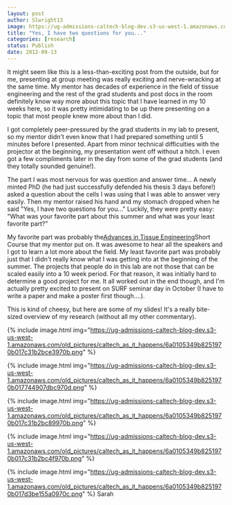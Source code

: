 ```yaml
---
layout: post
author: Slwright13
image: https://ug-admissions-caltech-blog-dev.s3-us-west-1.amazonaws.com/old_pictures/caltech_as_it_happens/6a0105349b8251970b017c31b2bd09970b.png
title: "Yes, I have two questions for you..." 
categories: [research]
status: Publish
date: 2012-09-13
---
```



It might seem like this is a less-than-exciting post from the outside, but for me, presenting at group meeting was really exciting and nerve-wracking at the same time. My mentor has decades of experience in the field of tissue engineering and the rest of the grad students and post docs in the room definitely know way more about this topic that I have learned in my 10 weeks here, so it was pretty intimidating to be up there presenting on a topic that most people knew more about than I did.

I got completely peer-pressured by the grad students in my lab to present, so my mentor didn't even know that I had prepared something until 5 minutes before I presented. Apart from minor technical difficulties with the projector at the beginning, my presentation went off without a hitch. I even got a few compliments later in the day from some of the grad students (and they totally sounded genuine!).

The part I was most nervous for was question and answer time... A newly minted PhD (he had just successfully defended his thesis 3 days before!) asked a question about the cells I was using that I was able to answer very easily. Then my mentor raised his hand and my stomach dropped when he said "Yes, I have two questions for you..." Luckily, they were pretty easy: "What was your favorite part about this summer and what was your least favorite part?"

My favorite part was probably the<a href="https://caltech.typepad.com/caltech_as_it_happens/2012/08/advances-in-tissue-engineering-not-final.html" target="_self">Advances in Tissue Engineering</a>Short Course that my mentor put on. It was awesome to hear all the speakers and I got to learn a lot more about the field. My least favorite part was probably just that I didn't really know what I was getting into at the beginning of the summer. The projects that people do in this lab are not those that can be scaled easily into a 10 week period. For that reason, it was initially hard to determine a good project for me. It all worked out in the end though, and I'm actually pretty excited to present on SURF seminar day in October (I have to write a paper and make a poster first though....).

This is kind of cheesy, but here are some of my slides! It's a really bite-sized overview of my research (without all my other commentary).


{% include image.html img="https://ug-admissions-caltech-blog-dev.s3-us-west-1.amazonaws.com/old_pictures/caltech_as_it_happens/6a0105349b8251970b017c31b2bce3970b.png" %}

{% include image.html img="https://ug-admissions-caltech-blog-dev.s3-us-west-1.amazonaws.com/old_pictures/caltech_as_it_happens/6a0105349b8251970b017744907dbc970d.png" %}

{% include image.html img="https://ug-admissions-caltech-blog-dev.s3-us-west-1.amazonaws.com/old_pictures/caltech_as_it_happens/6a0105349b8251970b017c31b2bc89970b.png" %}

{% include image.html img="https://ug-admissions-caltech-blog-dev.s3-us-west-1.amazonaws.com/old_pictures/caltech_as_it_happens/6a0105349b8251970b017c31b2bc4f970b.png" %}

{% include image.html img="https://ug-admissions-caltech-blog-dev.s3-us-west-1.amazonaws.com/old_pictures/caltech_as_it_happens/6a0105349b8251970b017d3be155a0970c.png" %}
Sarah


